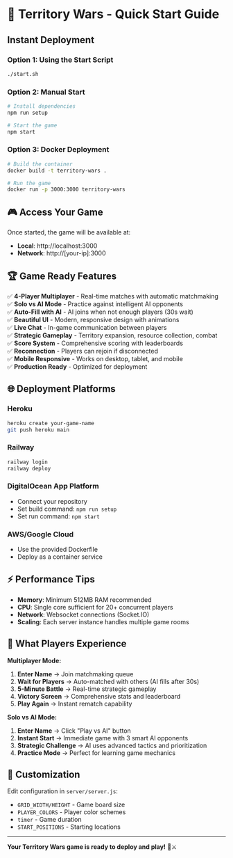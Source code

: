 # 🚀 Territory Wars - Quick Start Guide

## Instant Deployment

### Option 1: Using the Start Script
```bash
./start.sh
```

### Option 2: Manual Start
```bash
# Install dependencies
npm run setup

# Start the game
npm start
```

### Option 3: Docker Deployment
```bash
# Build the container
docker build -t territory-wars .

# Run the game
docker run -p 3000:3000 territory-wars
```

## 🎮 Access Your Game

Once started, the game will be available at:
- **Local**: http://localhost:3000
- **Network**: http://[your-ip]:3000

## 🏆 Game Ready Features

✅ **4-Player Multiplayer** - Real-time matches with automatic matchmaking  
✅ **Solo vs AI Mode** - Practice against intelligent AI opponents  
✅ **Auto-Fill with AI** - AI joins when not enough players (30s wait)  
✅ **Beautiful UI** - Modern, responsive design with animations  
✅ **Live Chat** - In-game communication between players  
✅ **Strategic Gameplay** - Territory expansion, resource collection, combat  
✅ **Score System** - Comprehensive scoring with leaderboards  
✅ **Reconnection** - Players can rejoin if disconnected  
✅ **Mobile Responsive** - Works on desktop, tablet, and mobile  
✅ **Production Ready** - Optimized for deployment  

## 🌐 Deployment Platforms

### Heroku
```bash
heroku create your-game-name
git push heroku main
```

### Railway
```bash
railway login
railway deploy
```

### DigitalOcean App Platform
- Connect your repository
- Set build command: `npm run setup`
- Set run command: `npm start`

### AWS/Google Cloud
- Use the provided Dockerfile
- Deploy as a container service

## ⚡ Performance Tips

- **Memory**: Minimum 512MB RAM recommended
- **CPU**: Single core sufficient for 20+ concurrent players
- **Network**: Websocket connections (Socket.IO)
- **Scaling**: Each server instance handles multiple game rooms

## 🎯 What Players Experience

**Multiplayer Mode:**
1. **Enter Name** → Join matchmaking queue
2. **Wait for Players** → Auto-matched with others (AI fills after 30s)
3. **5-Minute Battle** → Real-time strategic gameplay
4. **Victory Screen** → Comprehensive stats and leaderboard
5. **Play Again** → Instant rematch capability

**Solo vs AI Mode:**
1. **Enter Name** → Click "Play vs AI" button
2. **Instant Start** → Immediate game with 3 smart AI opponents
3. **Strategic Challenge** → AI uses advanced tactics and prioritization
4. **Practice Mode** → Perfect for learning game mechanics

## 🔧 Customization

Edit configuration in `server/server.js`:
- `GRID_WIDTH/HEIGHT` - Game board size
- `PLAYER_COLORS` - Player color schemes  
- `timer` - Game duration
- `START_POSITIONS` - Starting locations

---

**Your Territory Wars game is ready to deploy and play!** 🏰⚔️